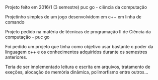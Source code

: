Projeto feito em 2016/1 (3 semestre) puc go - ciência da computação

Projetinho simples de um jogo desenvolvidom em c++ em linha de comando

Projeto pedido na matéria de técnicas de programação II de Ciência da computação - puc go

Foi pedido um projeto que tinha como objetivo usar bastante o poder da linguagem c++ e os conhecimentos adquiridos durante os semestres anteriores.

Teria de ser implementado leitura e escrita em arquivos, tratamento de exeções, alocação de memória dinâmica, polimorfismo entre outros...